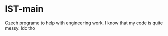 # IST-main
Czech programe to help with engineering work. I know that my code is quite messy. Idc tho
